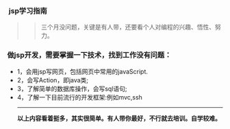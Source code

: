 ###  jsp学习指南
>> 三个月没问题，关键是有人带，还要看个人对编程的兴趣、悟性、努力。
### 做jsp开发，需要掌握一下技术，找到工作没有问题：
- 1，会用jsp写网页，包括网页中常用的javaScript.
- 2，会写Action，即java类;
- 3，了解简单的数据库操作，会写sql语句; 
- 4，了解一下目前流行的开发框架:例如mvc,ssh
   <hr>
**以上内容看着挺多，其实很简单。有人带你最好，不行就去培训。自学较难。**
